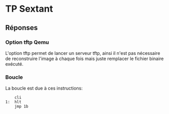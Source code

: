 # TP Sextant

## Réponses

### Option tftp Qemu

L'option tftp permet de lancer un serveur tftp, ainsi il n'est pas nécessaire de reconstruire l'image à chaque fois mais juste remplacer le fichier binaire exécuté.

### Boucle

La boucle est due à ces instructions:

```source
    cli
1:  hlt
    jmp 1b
```
